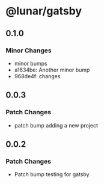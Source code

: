 # @lunar/gatsby

## 0.1.0

### Minor Changes

-   minor bumps
-   a1634be: Another minor bump
-   968de4f: changes

## 0.0.3

### Patch Changes

-   patch bump adding a new project

## 0.0.2

### Patch Changes

-   Patch bump testing for gatsby
